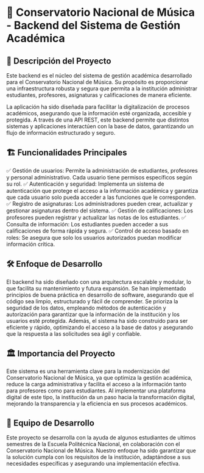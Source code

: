 # 🎼 Conservatorio Nacional de Música - Backend del Sistema de Gestión Académica

## 📌 Descripción del Proyecto
Este backend es el núcleo del sistema de gestión académica desarrollado para el Conservatorio Nacional de Música. Su propósito es proporcionar una infraestructura robusta y segura que permita a la institución administrar estudiantes, profesores, asignaturas y calificaciones de manera eficiente.

La aplicación ha sido diseñada para facilitar la digitalización de procesos académicos, asegurando que la información esté organizada, accesible y protegida. A través de una API REST, este backend permite que distintos sistemas y aplicaciones interactúen con la base de datos, garantizando un flujo de información estructurado y seguro.

## 🏗️ Funcionalidades Principales
✅ Gestión de usuarios: Permite la administración de estudiantes, profesores y personal administrativo. Cada usuario tiene permisos específicos según su rol.
✅ Autenticación y seguridad: Implementa un sistema de autenticación que protege el acceso a la información académica y garantiza que cada usuario solo pueda acceder a las funciones que le corresponden.
✅ Registro de asignaturas: Los administradores pueden crear, actualizar y gestionar asignaturas dentro del sistema.
✅ Gestión de calificaciones: Los profesores pueden registrar y actualizar las notas de los estudiantes.
✅ Consulta de información: Los estudiantes pueden acceder a sus calificaciones de forma rápida y segura.
✅ Control de acceso basado en roles: Se asegura que solo los usuarios autorizados puedan modificar información crítica.

## 🛠️ Enfoque de Desarrollo
El backend ha sido diseñado con una arquitectura escalable y modular, lo que facilita su mantenimiento y futura expansión. Se han implementado principios de buena práctica en desarrollo de software, asegurando que el código sea limpio, estructurado y fácil de comprender.
Se prioriza la seguridad de los datos, empleando métodos de autenticación y autorización para garantizar que la información de la institución y los usuarios esté protegida.
Además, el sistema ha sido construido para ser eficiente y rápido, optimizando el acceso a la base de datos y asegurando que la respuesta a las solicitudes sea ágil y confiable.

## 🏛️ Importancia del Proyecto
Este sistema es una herramienta clave para la modernización del Conservatorio Nacional de Música, ya que optimiza la gestión académica, reduce la carga administrativa y facilita el acceso a la información tanto para profesores como para estudiantes.
Al implementar una plataforma digital de este tipo, la institución da un paso hacia la transformación digital, mejorando la transparencia y la eficiencia en sus procesos académicos.

## 👥 Equipo de Desarrollo
Este proyecto se desarrolla con la ayuda de algunos estudiantes de ultimos semestres de la Escuela Politécnica Nacional, en colaboración con el Conservatorio Nacional de Música. Nuestro enfoque ha sido garantizar que la solución cumpla con los requisitos de la institución, adaptándose a sus necesidades específicas y asegurando una implementación efectiva.
